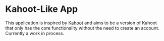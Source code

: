 # Kahoot-Like App

This application is inspired by [Kahoot](https://kahoot.it) and aims to be a version of Kahoot that only has the core functionality without the need to create an account. Currently a work in process.